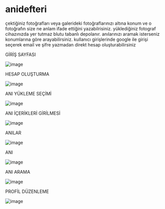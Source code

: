 # anidefteri

çektiğiniz fotoğrafları veya galerideki fotoğraflarınızı altına konum ve o fotoğrafın size ne anlam ifade ettiğini yazabilrisiniz.
yüklediğiniz fotograf cihazınızda yer tutmaz blutu tabanlı depolanır.
anılarınızı aramak isterseniz konumlarına göre arayabilirsiniz.
kullanıcı girişlerinde google ile girişi seçerek email ve şifre yazmadan direkt hesap oluşturabilirsiniz

GİRİŞ SAYFASI

![image](https://user-images.githubusercontent.com/55889339/147824559-0464c6c4-3559-459b-836f-80f49eb88557.png)

HESAP OLUŞTURMA 

![image](https://user-images.githubusercontent.com/55889339/147824576-d17af421-e976-4c9b-9af8-9500ae1f1939.png)

ANI YÜKLEME SEÇİMİ 

![image](https://user-images.githubusercontent.com/55889339/147824521-594ccc0e-f056-4263-8691-642feca3d50d.png)

ANI İÇERİKLERİ GİRİLMESİ

![image](https://user-images.githubusercontent.com/55889339/147824609-5da524db-8f50-46f3-974f-6b907975339e.png)

ANILAR

![image](https://user-images.githubusercontent.com/55889339/147824626-22d88c67-3de7-4c78-aae5-fb9b38e7a5ea.png)

ANI

![image](https://user-images.githubusercontent.com/55889339/147824643-4640fb3e-beea-48f6-9459-ba76ed1fee53.png)

ANI ARAMA

![image](https://user-images.githubusercontent.com/55889339/147824671-47e22ae2-ac94-4bbf-8bdb-beeec1d047eb.png)

PROFİL DÜZENLEME

![image](https://user-images.githubusercontent.com/55889339/147824690-a96d8cbd-7ca8-47cf-b8a4-0628e6eda96c.png)







